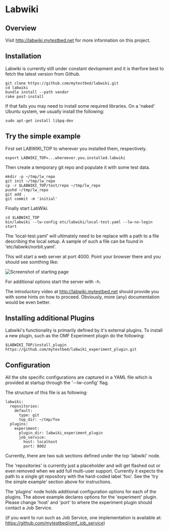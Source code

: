 # Labwiki

## Overview

Visit http://labwiki.mytestbed.net for more information on this project.

## Installation

Labwiki is currently still under constant devlopment and it is therfore best to fetch the latest version
from Github.

    git clone https://github.com/mytestbed/labwiki.git
    cd labwiki
    bundle install --path vendor
    rake post-install

If that fails you may need to install some required libraries. On a 'naked' Ubuntu system, we usually install the following:

    sudo apt-get install libpq-dev

## Try the simple example

First set LABWIKI_TOP to wherever you installed them, respectively.

    export LABWIKI_TOP=...whereever.you.installed.labwiki

Then create a temporary git repo and populate it with some test data.

    mkdir -p ~/tmp/lw_repo
    git init ~/tmp/lw_repo
    cp -r $LABWIKI_TOP/test/repo ~/tmp/lw_repo
    pushd ~/tmp/lw_repo
    git add .
    git commit -m 'initial'

Finally start LabWiki.

    cd $LABWIKI_TOP
    bin/labwiki --lw-config etc/labwiki/local-test.yaml --lw-no-login start

The 'local-test.yaml' will ultimately need to be replace with a path to a file describing the local setup. A sample
of such a file can be found in 'etc/labwiki/norbit.yaml'.

This will start a web server at port 4000. Point your browser there and you should see somthing like:

![Screenshot of starting page](https://raw.github.com/mytestbed/labwiki/master/doc/screenshot.png "Screenshot")

For additional options start the server with -h.

The introductory video at http://labwiki.mytestbed.net should provide you with some hints on how to proceed. Obviously,
more (any) documentation would be even better.

## Installing additional Plugins

Labwiki's functionality is primarily defined by it's external plugins. To install a new plugin, such as the OMF Experiment plugin do the
following:

    $LABWIKI_TOP/install_plugin https://github.com/mytestbed/labwiki_experiment_plugin.git


## Configuration

All the site specific configurations are captured in a YAML file which is provided at startup through
the '--lw-config' flag.

The structure of this file is as following:

    labwiki:
      repositories:
        default:
          type: git
          top_dir: ~/tmp/foo
      plugins:
        experiment:
          plugin_dir: labwiki_experiment_plugin
          job_service:
            host: localhost
            port: 8002

Currently, there are two sub sections defined under the top 'labwiki' node.

The 'repositories' is currently just a placeholder and will get flashed out or even removed
when we add full multi-user support. Currently it expects the path to a single git repository
with the hard-coded label 'foo'. See the 'try the simple example' section above for instructions.

The 'plugins' node holds additional configuration options for each of the plugins. The above
example declares options for the 'experiment' plugin. Please change 'host' and 'port' to where
the experiment plugin should contact a Job Service. 

(if you want to run such as Job Service, one implementation is available at: https://github.com/mytestbed/omf_job_service)
